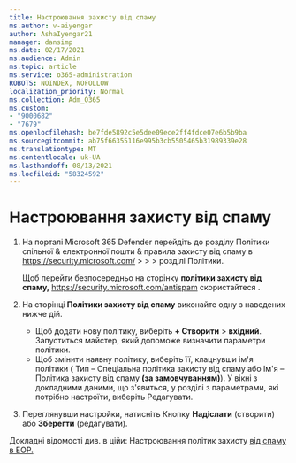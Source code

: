 ```yaml
---
title: Настроювання захисту від спаму
ms.author: v-aiyengar
author: AshaIyengar21
manager: dansimp
ms.date: 02/17/2021
ms.audience: Admin
ms.topic: article
ms.service: o365-administration
ROBOTS: NOINDEX, NOFOLLOW
localization_priority: Normal
ms.collection: Adm_O365
ms.custom:
- "9000682"
- "7679"
ms.openlocfilehash: be7fde5892c5e5dee09ece2ff4fdce07e6b5b9ba
ms.sourcegitcommit: ab75f66355116e995b3cb5505465b31989339e28
ms.translationtype: MT
ms.contentlocale: uk-UA
ms.lasthandoff: 08/13/2021
ms.locfileid: "58324592"
---
```

# <a name="set-up-an-anti-spam-protection"></a>Настроювання захисту від спаму

1. На порталі Microsoft 365 Defender перейдіть до розділу Політики спільної & електронної пошти & правила захисту від спаму в <https://security.microsoft.com/>  \>  \>  \>  розділі Політики. 

   Щоб перейти безпосередньо на сторінку **політики захисту від спаму,** <https://security.microsoft.com/antispam> скористайтеся .

2. На сторінці **Політики захисту від спаму** виконайте одну з наведених нижче дій.
   - Щоб додати нову політику, виберіть **+ Створити** \> **вхідний**. Запуститься майстер, який допоможе визначити параметри політики.
   - Щоб змінити наявну політику, виберіть її, клацнувши ім'я політики  **(** Тип – Спеціальна політика захисту від спаму або Ім'я – Політика захисту від спаму **(за замовчуванням)**).  У вікні з докладними даними,  що з'явиться, у розділі з параметрами, які потрібно настроїти, виберіть Редагувати.

3. Переглянувши настройки, натисніть Кнопку **Надіслати** (створити) або **Зберегти** (редагувати).

Докладні відомості див. в ційи: Настроювання політик захисту [від спаму в EOP.](https://docs.microsoft.com/microsoft-365/security/office-365-security/configure-your-spam-filter-policies)
